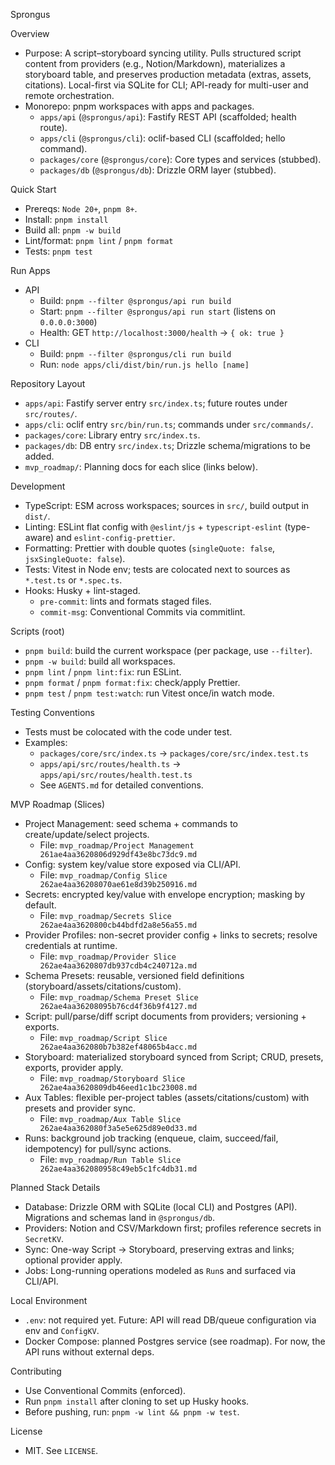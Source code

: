 Sprongus

Overview

- Purpose: A script–storyboard syncing utility. Pulls structured script content from providers (e.g., Notion/Markdown), materializes a storyboard table, and preserves production metadata (extras, assets, citations). Local-first via SQLite for CLI; API-ready for multi-user and remote orchestration.
- Monorepo: pnpm workspaces with apps and packages.
  - `apps/api` (`@sprongus/api`): Fastify REST API (scaffolded; health route).
  - `apps/cli` (`@sprongus/cli`): oclif-based CLI (scaffolded; hello command).
  - `packages/core` (`@sprongus/core`): Core types and services (stubbed).
  - `packages/db` (`@sprongus/db`): Drizzle ORM layer (stubbed).

Quick Start

- Prereqs: `Node 20+`, `pnpm 8+`.
- Install: `pnpm install`
- Build all: `pnpm -w build`
- Lint/format: `pnpm lint` / `pnpm format`
- Tests: `pnpm test`

Run Apps

- API
  - Build: `pnpm --filter @sprongus/api run build`
  - Start: `pnpm --filter @sprongus/api run start` (listens on `0.0.0.0:3000`)
  - Health: GET `http://localhost:3000/health` → `{ ok: true }`
- CLI
  - Build: `pnpm --filter @sprongus/cli run build`
  - Run: `node apps/cli/dist/bin/run.js hello [name]`

Repository Layout

- `apps/api`: Fastify server entry `src/index.ts`; future routes under `src/routes/`.
- `apps/cli`: oclif entry `src/bin/run.ts`; commands under `src/commands/`.
- `packages/core`: Library entry `src/index.ts`.
- `packages/db`: DB entry `src/index.ts`; Drizzle schema/migrations to be added.
- `mvp_roadmap/`: Planning docs for each slice (links below).

Development

- TypeScript: ESM across workspaces; sources in `src/`, build output in `dist/`.
- Linting: ESLint flat config with `@eslint/js` + `typescript-eslint` (type-aware) and `eslint-config-prettier`.
- Formatting: Prettier with double quotes (`singleQuote: false`, `jsxSingleQuote: false`).
- Tests: Vitest in Node env; tests are colocated next to sources as `*.test.ts` or `*.spec.ts`.
- Hooks: Husky + lint-staged.
  - `pre-commit`: lints and formats staged files.
  - `commit-msg`: Conventional Commits via commitlint.

Scripts (root)

- `pnpm build`: build the current workspace (per package, use `--filter`).
- `pnpm -w build`: build all workspaces.
- `pnpm lint` / `pnpm lint:fix`: run ESLint.
- `pnpm format` / `pnpm format:fix`: check/apply Prettier.
- `pnpm test` / `pnpm test:watch`: run Vitest once/in watch mode.

Testing Conventions

- Tests must be colocated with the code under test.
- Examples:
  - `packages/core/src/index.ts` → `packages/core/src/index.test.ts`
  - `apps/api/src/routes/health.ts` → `apps/api/src/routes/health.test.ts`
  - See `AGENTS.md` for detailed conventions.

MVP Roadmap (Slices)

- Project Management: seed schema + commands to create/update/select projects.
  - File: `mvp_roadmap/Project Management 261ae4aa3620806d929df43e8bc73dc9.md`
- Config: system key/value store exposed via CLI/API.
  - File: `mvp_roadmap/Config Slice 262ae4aa36208070ae61e8d39b250916.md`
- Secrets: encrypted key/value with envelope encryption; masking by default.
  - File: `mvp_roadmap/Secrets Slice 262ae4aa3620800cb44bdfd2a8e56a55.md`
- Provider Profiles: non-secret provider config + links to secrets; resolve credentials at runtime.
  - File: `mvp_roadmap/Provider Slice 262ae4aa3620807db937cdb4c240712a.md`
- Schema Presets: reusable, versioned field definitions (storyboard/assets/citations/custom).
  - File: `mvp_roadmap/Schema Preset Slice 262ae4aa36208095b76cd4f36b9f4127.md`
- Script: pull/parse/diff script documents from providers; versioning + exports.
  - File: `mvp_roadmap/Script Slice 262ae4aa362080b7b382ef48065b4acc.md`
- Storyboard: materialized storyboard synced from Script; CRUD, presets, exports, provider apply.
  - File: `mvp_roadmap/Storyboard Slice 262ae4aa3620809db46eed1c1bc23008.md`
- Aux Tables: flexible per-project tables (assets/citations/custom) with presets and provider sync.
  - File: `mvp_roadmap/Aux Table Slice 262ae4aa362080f3a5e5e625d89e0d33.md`
- Runs: background job tracking (enqueue, claim, succeed/fail, idempotency) for pull/sync actions.
  - File: `mvp_roadmap/Run Table Slice 262ae4aa362080958c49eb5c1fc4db31.md`

Planned Stack Details

- Database: Drizzle ORM with SQLite (local CLI) and Postgres (API). Migrations and schemas land in `@sprongus/db`.
- Providers: Notion and CSV/Markdown first; profiles reference secrets in `SecretKV`.
- Sync: One-way Script → Storyboard, preserving extras and links; optional provider apply.
- Jobs: Long-running operations modeled as `Run`s and surfaced via CLI/API.

Local Environment

- `.env`: not required yet. Future: API will read DB/queue configuration via env and `ConfigKV`.
- Docker Compose: planned Postgres service (see roadmap). For now, the API runs without external deps.

Contributing

- Use Conventional Commits (enforced).
- Run `pnpm install` after cloning to set up Husky hooks.
- Before pushing, run: `pnpm -w lint && pnpm -w test`.

License

- MIT. See `LICENSE`.
